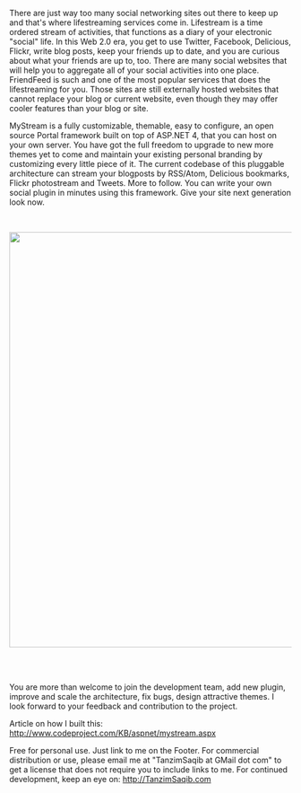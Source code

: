 There are just way too many social networking sites out there to keep up and that's where lifestreaming services come in. Lifestream is a time ordered stream of activities, that functions as a diary of your electronic "social" life. In this Web 2.0 era, you get to use Twitter, Facebook, Delicious, Flickr, write blog posts, keep your friends up to date, and you are curious about what your friends are up to, too. There are many social websites that will help you to aggregate all of your social activities into one place. FriendFeed is such and one of the most popular services that does the lifestreaming for you. Those sites are still externally hosted websites that cannot replace your blog or current website, even though they may offer cooler features than your blog or site.

MyStream is a fully customizable, themable, easy to configure, an open source Portal framework built on top of ASP.NET 4, that you can host on your own server. You have got the full freedom to upgrade to new more themes yet to come and maintain your existing personal branding by customizing every little piece of it. The current codebase of this pluggable architecture can stream your blogposts by RSS/Atom, Delicious bookmarks, Flickr photostream and Tweets. More to follow. You can write your own social plugin in minutes using this framework. Give your site next generation look now.

<br /><p align='center'><img src='http://weblogs.asp.net/blogs/tanzimsaqib/articles/MyStream_Home.png' width='740px' /></p>
<br /><br />
<p>You are more than welcome to join the development team, add new plugin, improve and scale the architecture, fix bugs, design attractive themes. I look forward to your feedback and contribution to the project. </p>

Article on how I built this: <a href='http://www.codeproject.com/KB/aspnet/mystream.aspx'><a href='http://www.codeproject.com/KB/aspnet/mystream.aspx'>http://www.codeproject.com/KB/aspnet/mystream.aspx</a></a>

<p>Free for personal use. Just link to me on the Footer. For commercial distribution or use, please email me at "TanzimSaqib at GMail dot com" to get a license that does not require you to include links to me. For continued development, keep an eye on: <a href='http://TanzimSaqib.com'>http://TanzimSaqib.com</a></p>
